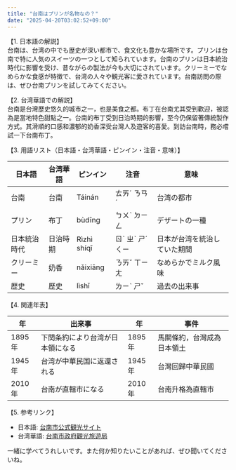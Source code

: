```yaml
---
title: "台南はプリンが名物なの？"
date: "2025-04-20T03:02:52+09:00"
---
```


【1. 日本語の解説】  
台南は、台湾の中でも歴史が深い都市で、食文化も豊かな場所です。プリンは台南で特に人気のスイーツの一つとして知られています。台南のプリンは日本統治時代に影響を受け、昔ながらの製法が今も大切にされています。クリーミーでなめらかな食感が特徴で、台湾の人々や観光客に愛されています。台南訪問の際は、ぜひ台南プリンを試してみてください。

【2. 台湾華語での解説】  
台南是台灣歷史悠久的城市之一，也是美食之都。布丁在台南尤其受到歡迎，被認為是當地特色甜點之一。台南的布丁受到日治時期的影響，至今仍保留著傳統製作方式。其滑順的口感和濃郁的奶香深受台灣人及遊客的喜愛。到訪台南時，務必嚐試一下台南布丁。

【3. 用語リスト（日本語・台湾華語・ピンイン・注音・意味）】  

| 日本語 | 台湾華語 | ピンイン | 注音 | 意味 |
|---|---|---|---|---|
| 台南 | 台南 | Táinán | ㄊㄞˊ ㄋㄢˊ | 台湾の都市 |
| プリン | 布丁 | bùdīng | ㄅㄨˋ ㄉㄧㄥ | デザートの一種 |
| 日本統治時代 | 日治時期 | Rìzhì shíqī | ㄖˋ ㄓˋ ㄕˊ ㄑㄧ | 日本が台湾を統治していた期間 |
| クリーミー | 奶香 | nǎixiāng | ㄋㄞˇ ㄒㄧㄤ | なめらかでミルク風味 |
| 歴史 | 歷史 | lìshǐ | ㄌㄧˋ ㄕˇ | 過去の出来事 |

【4. 関連年表】  

| 年 | 出来事 | 年 | 事件 |
|---|---|---|---|
| 1895年 | 下関条約により台湾が日本領になる | 1895年 | 馬關條約，台灣成為日本領土 |
| 1945年 | 台湾が中華民国に返還される | 1945年 | 台灣回歸中華民國 |
| 2010年 | 台南が直轄市になる | 2010年 | 台南升格為直轄市 |

【5. 参考リンク】  

- 日本語: [台南市公式観光サイト](https://www.twtainan.net/ja/default.aspx)
- 台湾華語: [台南市政府觀光旅遊局](https://www.twtainan.net/zh-tw)

一緒に学べてうれしいです。また何か知りたいことがあれば、ぜひ聞いてくださいね。